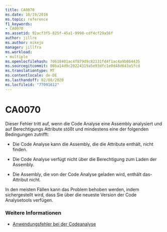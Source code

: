 ```yaml
---
title: CA0070
ms.date: 10/19/2016
ms.topic: reference
f1_keywords:
- CA0070
ms.assetid: 92acf3f5-825f-45a1-9998-cdf4cf29a56f
author: jillre
ms.author: mikejo
manager: jillfra
ms.workload:
- multiple
ms.openlocfilehash: 7d618401ac4f979d9c82131fd4f1ac4a9b864435
ms.sourcegitcommit: 00ba14d9c20224319a5e93dfc1e0d48d643a5fcd
ms.translationtype: MT
ms.contentlocale: de-DE
ms.lasthandoff: 02/08/2020
ms.locfileid: "77091612"
---
```

# <a name="ca0070"></a>CA0070

Dieser Fehler tritt auf, wenn die Code Analyse eine Assembly analysiert und auf Berechtigungs Attribute stößt und mindestens eine der folgenden Bedingungen zutrifft:

- Die Code Analyse kann die Assembly, die die Attribute enthält, nicht finden.

- Die Code Analyse verfügt nicht über die Berechtigung zum Laden der Assembly.

- Die Assembly, die von der Code Analyse geladen wird, enthält das-Attribut nicht.

In den meisten Fällen kann das Problem behoben werden, indem sichergestellt wird, dass Sie über die neueste Version der Code Analysetools verfügen.

### <a name="see-also"></a>Weitere Informationen

- [Anwendungsfehler bei der Codeanalyse](../code-quality/code-analysis-application-errors.md)

